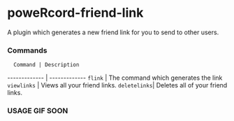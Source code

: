# poweRcord-friend-link
A plugin which generates a new friend link for you to send to other users.

### Commands

      Command | Description
------------- | -------------
      `flink` | The command which generates the link
  `viewlinks` | Views all your friend links.
 `deletelinks`| Deletes all of your friend links.

### USAGE GIF SOON
